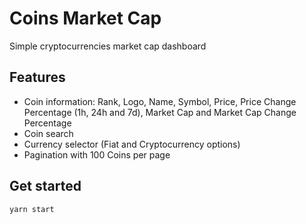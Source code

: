 # Coins Market Cap
Simple cryptocurrencies market cap dashboard

## Features
- Coin information: Rank, Logo, Name, Symbol, Price, Price Change Percentage (1h, 24h and 7d), Market Cap and Market Cap Change Percentage
- Coin search
- Currency selector (Fiat and Cryptocurrency options)
- Pagination with 100 Coins per page

## Get started
```
yarn start
```
